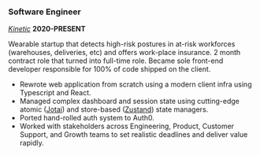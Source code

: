 ---
---

### Software Engineer

_[Kinetic](https://www.wearkinetic.com/)_ **2020-PRESENT**

Wearable startup that detects high-risk postures in at-risk workforces (warehouses, deliveries, etc) and offers work-place insurance. 2 month contract role that turned into full-time role. Became sole front-end developer responsible for 100% of code shipped on the client.

- Rewrote web application from scratch using a modern client infra using Typescript and React.
- Managed complex dashboard and session state using cutting-edge atomic ([Jotai](https://jotai.org/)) and store-based ([Zustand](https://github.com/pmndrs/zustand)) state managers.
- Ported hand-rolled auth system to Auth0.
- Worked with stakeholders across Engineering, Product, Customer Support, and Growth teams to set realistic deadlines and deliver value rapidly.
